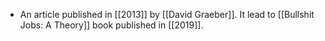 - An article published in [[2013]] by [[David Graeber]]. It lead to [[Bullshit Jobs: A Theory]] book published in [[2019]].
